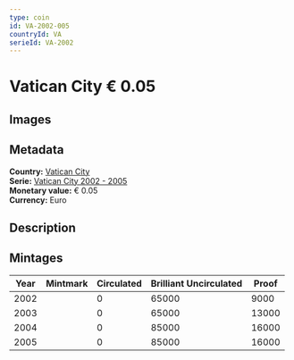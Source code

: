 ```yaml
---
type: coin
id: VA-2002-005
countryId: VA
serieId: VA-2002
---
```


# Vatican City € 0.05

## Images


## Metadata

**Country:** [Vatican City](../index.md)\
**Serie:** [Vatican City 2002 - 2005](index.md)\
**Monetary value:** € 0.05\
**Currency:** Euro

## Description


## Mintages

| Year | Mintmark | Circulated | Brilliant Uncirculated | Proof |
| ---- | -------- | ---------- | ---------------------- | ----- |
| 2002 |  | 0| 65000 | 9000 |
| 2003 |  | 0| 65000 | 13000 |
| 2004 |  | 0| 85000 | 16000 |
| 2005 |  | 0| 85000 | 16000 |
